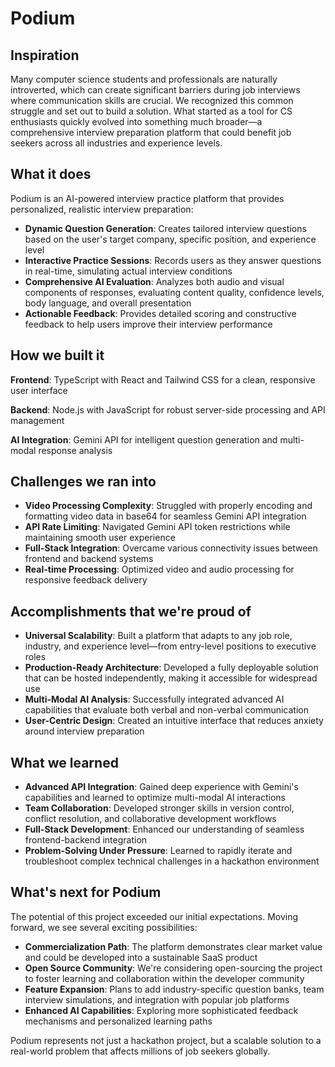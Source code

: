 # Podium

## Inspiration
Many computer science students and professionals are naturally introverted, which can create significant barriers during job interviews where communication skills are crucial. We recognized this common struggle and set out to build a solution. What started as a tool for CS enthusiasts quickly evolved into something much broader—a comprehensive interview preparation platform that could benefit job seekers across all industries and experience levels.

## What it does
Podium is an AI-powered interview practice platform that provides personalized, realistic interview preparation:

- **Dynamic Question Generation**: Creates tailored interview questions based on the user's target company, specific position, and experience level
- **Interactive Practice Sessions**: Records users as they answer questions in real-time, simulating actual interview conditions
- **Comprehensive AI Evaluation**: Analyzes both audio and visual components of responses, evaluating content quality, confidence levels, body language, and overall presentation
- **Actionable Feedback**: Provides detailed scoring and constructive feedback to help users improve their interview performance

## How we built it
**Frontend**: TypeScript with React and Tailwind CSS for a clean, responsive user interface

**Backend**: Node.js with JavaScript for robust server-side processing and API management

**AI Integration**: Gemini API for intelligent question generation and multi-modal response analysis

## Challenges we ran into
- **Video Processing Complexity**: Struggled with properly encoding and formatting video data in base64 for seamless Gemini API integration
- **API Rate Limiting**: Navigated Gemini API token restrictions while maintaining smooth user experience
- **Full-Stack Integration**: Overcame various connectivity issues between frontend and backend systems
- **Real-time Processing**: Optimized video and audio processing for responsive feedback delivery

## Accomplishments that we're proud of
- **Universal Scalability**: Built a platform that adapts to any job role, industry, and experience level—from entry-level positions to executive roles
- **Production-Ready Architecture**: Developed a fully deployable solution that can be hosted independently, making it accessible for widespread use
- **Multi-Modal AI Analysis**: Successfully integrated advanced AI capabilities that evaluate both verbal and non-verbal communication
- **User-Centric Design**: Created an intuitive interface that reduces anxiety around interview preparation

## What we learned
- **Advanced API Integration**: Gained deep experience with Gemini's capabilities and learned to optimize multi-modal AI interactions
- **Team Collaboration**: Developed stronger skills in version control, conflict resolution, and collaborative development workflows
- **Full-Stack Development**: Enhanced our understanding of seamless frontend-backend integration
- **Problem-Solving Under Pressure**: Learned to rapidly iterate and troubleshoot complex technical challenges in a hackathon environment

## What's next for Podium
The potential of this project exceeded our initial expectations. Moving forward, we see several exciting possibilities:

- **Commercialization Path**: The platform demonstrates clear market value and could be developed into a sustainable SaaS product
- **Open Source Community**: We're considering open-sourcing the project to foster learning and collaboration within the developer community
- **Feature Expansion**: Plans to add industry-specific question banks, team interview simulations, and integration with popular job platforms
- **Enhanced AI Capabilities**: Exploring more sophisticated feedback mechanisms and personalized learning paths

Podium represents not just a hackathon project, but a scalable solution to a real-world problem that affects millions of job seekers globally.
